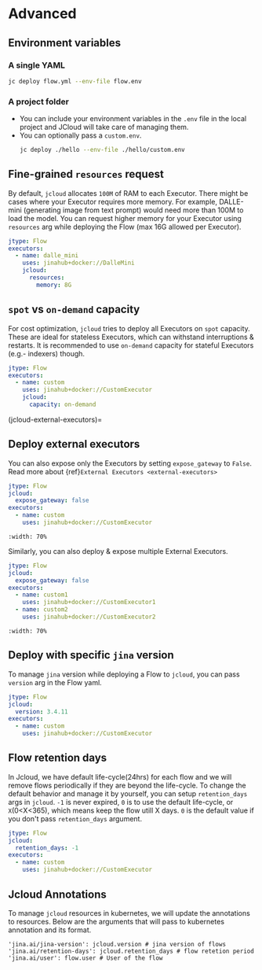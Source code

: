 # Advanced

## Environment variables

### A single YAML

```bash
jc deploy flow.yml --env-file flow.env
```


### A project folder

- You can include your environment variables in the `.env` file in the local project and JCloud will take care of managing them.
- You can optionally pass a `custom.env`.
  ```bash
  jc deploy ./hello --env-file ./hello/custom.env
  ```

## Fine-grained `resources` request

By default, `jcloud` allocates `100M` of RAM to each Executor. There might be cases where your Executor requires more memory. For example, DALLE-mini (generating image from text prompt) would need more than 100M to load the model. You can request higher memory for your Executor using `resources` arg while deploying the Flow (max 16G allowed per Executor).

```yaml
jtype: Flow
executors:
  - name: dalle_mini
    uses: jinahub+docker://DalleMini
    jcloud:
      resources:
        memory: 8G
```

## `spot` vs `on-demand` capacity

For cost optimization, `jcloud` tries to deploy all Executors on `spot` capacity. These are ideal for stateless Executors, which can withstand interruptions & restarts. It is recommended to use `on-demand` capacity for stateful Executors (e.g.- indexers) though.

```yaml
jtype: Flow
executors:
  - name: custom
    uses: jinahub+docker://CustomExecutor
    jcloud:
      capacity: on-demand
```
(jcloud-external-executors)=
## Deploy external executors

You can also expose only the Executors by setting `expose_gateway` to `False`. Read more about {ref}`External Executors <external-executors>`

```yaml
jtype: Flow
jcloud:
  expose_gateway: false
executors:
  - name: custom
    uses: jinahub+docker://CustomExecutor
```

```{figure} external-executor.png
:width: 70%
```


Similarly, you can also deploy & expose multiple External Executors.

```yaml
jtype: Flow
jcloud:
  expose_gateway: false
executors:
  - name: custom1
    uses: jinahub+docker://CustomExecutor1
  - name: custom2
    uses: jinahub+docker://CustomExecutor2
```

```{figure} external-executors-multiple.png
:width: 70%
```
## Deploy with specific `jina` version

To manage `jina` version while deploying a Flow to `jcloud`, you can pass `version` arg in the Flow yaml.

```yaml
jtype: Flow
jcloud:
  version: 3.4.11
executors:
  - name: custom
    uses: jinahub+docker://CustomExecutor
```

## Flow retention days

In Jcloud, we have default life-cycle(24hrs) for each flow and we will remove flows periodically if they are beyond the life-cycle. To change the default behavior and manage it by yourself, you can setup `retention_days` args in `jcloud`. `-1` is never expired, `0` is to use the default life-cycle, or `X`(0<X<365), which means keep the flow utill X days. `0` is the default value if you don't pass `retention_days` argument.

```yaml
jtype: Flow
jcloud:
  retention_days: -1
executors:
  - name: custom
    uses: jinahub+docker://CustomExecutor
```

## Jcloud Annotations

To manage `jcloud` resources in kubernetes, we will update the annotations to resources. Below are the arguments that will pass to kubernetes annotation and its format.

```
'jina.ai/jina-version': jcloud.version # jina version of flows
'jina.ai/retention-days': jcloud.retention_days # flow retetion period
'jina.ai/user': flow.user # User of the flow
```
